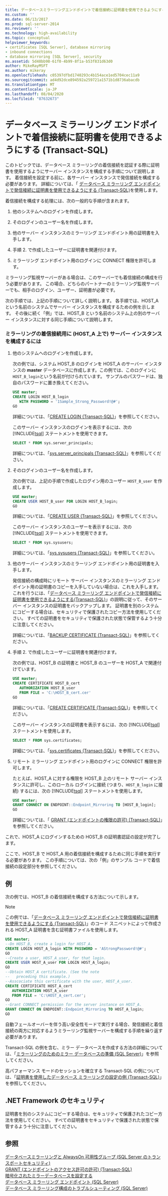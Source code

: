 ```yaml
---
title: データベースミラーリングエンドポイントで着信接続に証明書を使用できるようにする (Transact-sql) |Microsoft Docs
ms.custom: ''
ms.date: 06/13/2017
ms.prod: sql-server-2014
ms.reviewer: ''
ms.technology: high-availability
ms.topic: conceptual
helpviewer_keywords:
- certificates [SQL Server], database mirroring
- inbound connections
- database mirroring [SQL Server], security
ms.assetid: 5d48bb98-61f0-4b99-8f1a-b53f831d63d0
author: MikeRayMSFT
ms.author: mikeray
ms.openlocfilehash: c05397dfbd1740293c4b154ace1ed5704cec11a9
ms.sourcegitcommit: ad4d92dce894592a259721a1571b1d8736abacdb
ms.translationtype: MT
ms.contentlocale: ja-JP
ms.lasthandoff: 08/04/2020
ms.locfileid: "87632673"
---
```

# <a name="allow-a-database-mirroring-endpoint-to-use-certificates-for-inbound-connections-transact-sql"></a>データベース ミラーリング エンドポイントで着信接続に証明書を使用できるようにする (Transact-SQL)
  このトピックでは、データベース ミラーリングの着信接続を認証する際に証明書を使用するようにサーバー インスタンスを構成する手順について説明します。 着信接続を設定する前に、各サーバー インスタンスで発信接続を構成する必要があります。 詳細については、「 [データベース ミラーリング エンドポイントで発信接続に証明書を使用できるようにする &#40;Transact-SQL&#41;](database-mirroring-use-certificates-for-outbound-connections.md)を使用します。  
  
 着信接続を構成する処理には、次の一般的な手順が含まれます。  
  
1.  他のシステムへのログインを作成します。  
  
2.  そのログインのユーザー名を作成します。  
  
3.  他のサーバー インスタンスのミラーリング エンドポイント用の証明書を入手します。  
  
4.  手順 2. で作成したユーザーに証明書を関連付けます。  
  
5.  ミラーリング エンドポイント用のログインに CONNECT 権限を許可します。  
  
 ミラーリング監視サーバーがある場合は、このサーバーでも着信接続の構成を行う必要があります。 この場合、どちらのパートナーのミラーリング監視サーバーでも、相手のログイン、ユーザー、証明書が必要です。  
  
 次の手順では、上記の手順について詳しく説明します。 各手順では、HOST_A という名前のシステムでサーバー インスタンスを構成するための例を示します。 その後に続く「例」では、HOST_B という名前のシステム上の別のサーバー インスタンスに対する同じ手順について説明します。  
  
### <a name="to-configure-server-instances-for-inbound-mirroring-connections-on-host_a"></a>ミラーリングの着信接続用に (HOST_A 上で) サーバー インスタンスを構成するには  
  
1.  他のシステムへのログインを作成します。  
  
     次の例では、システム HOST_B のログインを HOST_A のサーバー インスタンスの **master** データベースに作成します。この例では、このログインに `HOST_B_login`という名前が付けられています。 サンプルのパスワードは、独自のパスワードに置き換えてください。  
  
    ```sql  
    USE master;  
    CREATE LOGIN HOST_B_login   
       WITH PASSWORD = '1Sample_Strong_Password!@#';  
    GO  
    ```  
  
     詳細については、「[CREATE LOGIN &#40;Transact-SQL&#41;](/sql/t-sql/statements/create-login-transact-sql)」を参照してください。  
  
     このサーバー インスタンスのログインを表示するには、次の [!INCLUDE[tsql](../../includes/tsql-md.md)] ステートメントを使用できます。  
  
    ```sql  
    SELECT * FROM sys.server_principals;  
    ```  
  
     詳細については、「[sys.server_principals &#40;Transact-SQL&#41;](/sql/relational-databases/system-catalog-views/sys-server-principals-transact-sql)」を参照してください。  
  
2.  そのログインのユーザー名を作成します。  
  
     次の例では、上記の手順で作成したログイン用のユーザー `HOST_B_user` を作成します。  
  
    ```sql  
    USE master;  
    CREATE USER HOST_B_user FOR LOGIN HOST_B_login;  
    GO  
    ```  
  
     詳細については、「[CREATE USER &#40;Transact-SQL&#41;](/sql/t-sql/statements/create-user-transact-sql)」を参照してください。  
  
     このサーバー インスタンスのユーザーを表示するには、次の [!INCLUDE[tsql](../../includes/tsql-md.md)] ステートメントを使用できます。  
  
    ```sql  
    SELECT * FROM sys.sysusers;  
    ```  
  
     詳細については、「[sys.sysusers &#40;Transact-SQL&#41;](/sql/relational-databases/system-compatibility-views/sys-sysusers-transact-sql)」を参照してください。  
  
3.  他のサーバー インスタンスのミラーリング エンドポイント用の証明書を入手します。  
  
     発信接続の構成時にリモート サーバー インスタンスのミラーリング エンドポイント用の証明書のコピーを入手していない場合は、これを入手します。 これを行うには、「[データベース ミラーリング エンドポイントで発信接続に証明書を使用できるようにする&#40;Transact-SQL&#41;](database-mirroring-use-certificates-for-outbound-connections.md)」の説明に従って、そのサーバー インスタンスの証明書をバックアップします。 証明書を別のシステムにコピーする場合は、セキュリティで保護されたコピー方法を使用してください。 すべての証明書をセキュリティで保護された状態で保管するよう十分に注意してください。  
  
     詳細については、「[BACKUP CERTIFICATE &#40;Transact-SQL&#41;](/sql/t-sql/statements/backup-certificate-transact-sql)」を参照してください。  
  
4.  手順 2. で作成したユーザーに証明書を関連付けます。  
  
     次の例では、HOST_B の証明書と HOST_B のユーザーを HOST_A で関連付けています。  
  
    ```sql  
    USE master;  
    CREATE CERTIFICATE HOST_B_cert  
       AUTHORIZATION HOST_B_user  
       FROM FILE = 'C:\HOST_B_cert.cer'  
    GO  
    ```  
  
     詳細については、「[CREATE CERTIFICATE &#40;Transact-SQL&#41;](/sql/t-sql/statements/create-certificate-transact-sql)」を参照してください。  
  
     このサーバー インスタンスの証明書を表示するには、次の [!INCLUDE[tsql](../../includes/tsql-md.md)] ステートメントを使用します。  
  
    ```sql  
    SELECT * FROM sys.certificates;  
    ```  
  
     詳細については、「[sys.certificates &#40;Transact-SQL&#41;](/sql/relational-databases/system-catalog-views/sys-certificates-transact-sql)」を参照してください。  
  
5.  リモート ミラーリング エンドポイント用のログインに CONNECT 権限を許可します。  
  
     たとえば、HOST_A に対する権限を HOST_B 上のリモート サーバー インスタンスに許可し、このローカル ログインに接続 (つまり、`HOST_B_login` に接続) するには、次の [!INCLUDE[tsql](../../includes/tsql-md.md)] ステートメントを使用します。  
  
    ```sql  
    USE master;  
    GRANT CONNECT ON ENDPOINT::Endpoint_Mirroring TO [HOST_B_login];  
    GO  
    ```  
  
     詳細については、「 [GRANT (エンドポイントの権限の許可) &#40;Transact-SQL&#41;](/sql/t-sql/statements/grant-endpoint-permissions-transact-sql)」を参照してください。  
  
 これで、HOST_A にログインするための HOST_B の証明書認証の設定が完了します。  
  
 ここで、HOST_B で HOST_A 用の着信接続を構成するために同じ手順を実行する必要があります。 この手順については、次の「例」のサンプル コードで着信接続の設定部分を参照してください。  
  
## <a name="example"></a>例  
 次の例では、HOST_B の着信接続を構成する方法について示します。  
  
> [!NOTE]  
>  この例では、「[データベース ミラーリング エンドポイントで発信接続に証明書を使用できるようにする &#40;Transact-SQL&#41;](database-mirroring-use-certificates-for-outbound-connections.md)」のコード スニペットによって作成される HOST_A 証明書を含む証明書ファイルを使用します。  
  
```sql  
USE master;  
--On HOST_B, create a login for HOST_A.  
CREATE LOGIN HOST_A_login WITH PASSWORD = 'AStrongPassword!@#';  
GO  
--Create a user, HOST_A_user, for that login.  
CREATE USER HOST_A_user FOR LOGIN HOST_A_login;  
GO  
--Obtain HOST_A certificate. (See the note   
--   preceding this example.)  
--Asscociate this certificate with the user, HOST_A_user.  
CREATE CERTIFICATE HOST_A_cert  
   AUTHORIZATION HOST_A_user  
   FROM FILE = 'C:\HOST_A_cert.cer';  
GO  
--Grant CONNECT permission for the server instance on HOST_A.  
GRANT CONNECT ON ENDPOINT::Endpoint_Mirroring TO HOST_A_login;  
GO  
```  
  
 自動フェールオーバーを伴う高い安全性モードで実行する場合、発信接続と着信接続の両方に対応するようミラーリング監視サーバーを構成する手順を繰り返す必要があります。  
  
 Transact-SQL の例を含む、ミラー データベースを作成する方法の詳細については、「[ミラーリングのためのミラー データベースの準備 &#40;SQL Server&#41;](prepare-a-mirror-database-for-mirroring-sql-server.md)」を参照してください。  
  
 高パフォーマンス モードのセッションを確立する Transact-SQL の例については、「[証明書を使用したデータベース ミラーリングの設定の例 &#40;Transact-SQL&#41;](example-setting-up-database-mirroring-using-certificates-transact-sql.md)」を参照してください。  
  
## <a name="net-framework-security"></a>.NET Framework のセキュリティ  
 証明書を別のシステムにコピーする場合は、セキュリティで保護されたコピー方法を使用してください。 すべての証明書をセキュリティで保護された状態で保管するよう十分に注意してください。  
  
## <a name="see-also"></a>参照  
 [データベースミラーリングと AlwaysOn 可用性グループ &#40;SQL Server のトランスポートセキュリティ&#41;](transport-security-database-mirroring-always-on-availability.md)   
 [GRANT (エンドポイントのアクセス許可の許可) &#40;Transact-SQL&#41;](/sql/t-sql/statements/grant-endpoint-permissions-transact-sql)   
 [暗号化されたミラーデータベースを設定する](set-up-an-encrypted-mirror-database.md)   
 [データベース ミラーリング エンドポイント &#40;SQL Server&#41;](the-database-mirroring-endpoint-sql-server.md)   
 [データベース ミラーリング構成のトラブルシューティング &#40;SQL Server&#41;](troubleshoot-database-mirroring-configuration-sql-server.md)  
  
  
